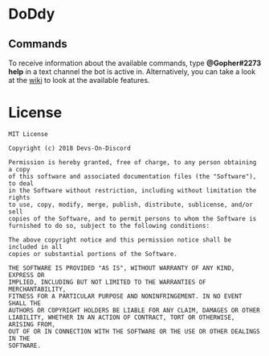 # DoDdy

## Commands

To receive information about the available commands, type **@Gopher#2273 help** in a text channel the bot is active in.
Alternatively, you can take a look at the [wiki](https://github.com/Devs-On-Discord/DoDdy/wiki) to look at the available features.

# License

    MIT License

    Copyright (c) 2018 Devs-On-Discord

    Permission is hereby granted, free of charge, to any person obtaining a copy
    of this software and associated documentation files (the "Software"), to deal
    in the Software without restriction, including without limitation the rights
    to use, copy, modify, merge, publish, distribute, sublicense, and/or sell
    copies of the Software, and to permit persons to whom the Software is
    furnished to do so, subject to the following conditions:

    The above copyright notice and this permission notice shall be included in all
    copies or substantial portions of the Software.

    THE SOFTWARE IS PROVIDED "AS IS", WITHOUT WARRANTY OF ANY KIND, EXPRESS OR
    IMPLIED, INCLUDING BUT NOT LIMITED TO THE WARRANTIES OF MERCHANTABILITY,
    FITNESS FOR A PARTICULAR PURPOSE AND NONINFRINGEMENT. IN NO EVENT SHALL THE
    AUTHORS OR COPYRIGHT HOLDERS BE LIABLE FOR ANY CLAIM, DAMAGES OR OTHER
    LIABILITY, WHETHER IN AN ACTION OF CONTRACT, TORT OR OTHERWISE, ARISING FROM,
    OUT OF OR IN CONNECTION WITH THE SOFTWARE OR THE USE OR OTHER DEALINGS IN THE
    SOFTWARE.
